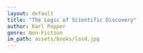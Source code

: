 ```yaml
---
layout: default
title: "The Logic of Scientific Discovery"
author: Karl Popper
genre: Non-Fiction
im_path: assets/books/losd.jpg
---
```

